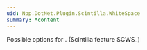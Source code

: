 ```yaml
---
uid: Npp.DotNet.Plugin.Scintilla.WhiteSpace
summary: *content
---
```


Possible options for <xref href="Npp.DotNet.Plugin.IScintillaGateway.SetViewWS(Npp.DotNet.Plugin.Scintilla.WhiteSpace)" data-throw-if-not-resolved="false"></xref>. (Scintilla feature SCWS_)
